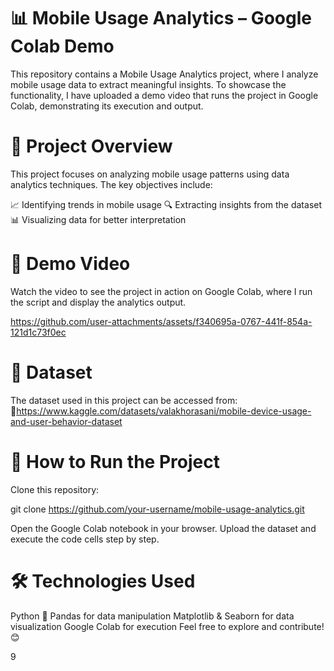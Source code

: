# 📊 Mobile Usage Analytics – Google Colab Demo
This repository contains a Mobile Usage Analytics project, where I analyze mobile usage data to extract meaningful insights. To showcase the functionality, I have uploaded a demo video that runs the project in Google Colab, demonstrating its execution and output.

# 📌 Project Overview
This project focuses on analyzing mobile usage patterns using data analytics techniques. The key objectives include:

📈 Identifying trends in mobile usage
🔍 Extracting insights from the dataset
📊 Visualizing data for better interpretation

# 🎥 Demo Video
Watch the video to see the project in action on Google Colab, where I run the script and display the analytics output.

https://github.com/user-attachments/assets/f340695a-0767-441f-854a-121d1c73f0ec

# 📂 Dataset
The dataset used in this project can be accessed from:
🔗https://www.kaggle.com/datasets/valakhorasani/mobile-device-usage-and-user-behavior-dataset

# 🚀 How to Run the Project
Clone this repository:

git clone https://github.com/your-username/mobile-usage-analytics.git

Open the Google Colab notebook in your browser.
Upload the dataset and execute the code cells step by step.

# 🛠 Technologies Used
Python 🐍
Pandas for data manipulation
Matplotlib & Seaborn for data visualization
Google Colab for execution
Feel free to explore and contribute! 😊

9

